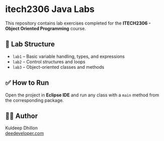 # itech2306 Java Labs

This repository contains lab exercises completed for the **ITECH2306 - Object Oriented Programming** course.

## 📁 Lab Structure

- `lab1` – Basic variable handling, types, and expressions
- `lab2` – Control structures and loops
- `lab3` – Object-oriented classes and methods

## ✅ How to Run

Open the project in **Eclipse IDE** and run any class with a `main` method from the corresponding package.

## 🧑‍💻 Author

Kuldeep Dhillon  
[deedeveloper.com](https://deedeveloper.com)  

